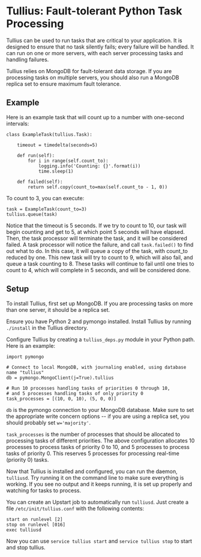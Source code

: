 # Tullius: Fault-tolerant Python Task Processing

Tullius can be used to run tasks that are critical to your application. It is designed to ensure that no task silently fails; every failure will be handled. It can run on one or more servers, with each server processing tasks and handling failures.

Tullius relies on MongoDB for fault-tolerant data storage. If you are processing tasks on multiple servers, you should also run a MongoDB replica set to ensure maximum fault tolerance.

## Example

Here is an example task that will count up to a number with one-second intervals:

    class ExampleTask(tullius.Task):

        timeout = timedelta(seconds=5)

        def run(self):
            for i in range(self.count_to):
                logging.info('Counting: {}'.format(i))
                time.sleep(1)

        def failed(self):
            return self.copy(count_to=max(self.count_to - 1, 0))

To count to 3, you can execute:

    task = ExampleTask(count_to=3)
    tullius.queue(task)

Notice that the timeout is 5 seconds. If we try to count to 10, our task will begin counting and get to 5, at which point 5 seconds will have elapsed. Then, the task processor will terminate the task, and it will be considered failed. A task processor will notice the failure, and call `task.failed()` to find out what to do. In this case, it will queue a copy of the task, with count_to reduced by one. This new task will try to count to 9, which will also fail, and queue a task counting to 8. These tasks will continue to fail until one tries to count to 4, which will complete in 5 seconds, and will be considered done.

## Setup

To install Tullius, first set up MongoDB. If you are processing tasks on more than one server, it should be a replica set.

Ensure you have Python 2 and pymongo installed. Install Tullius by running `./install` in the Tullius directory.

Configure Tullius by creating a `tullius_deps.py` module in your Python path. Here is an example:

    import pymongo

    # Connect to local MongoDB, with journaling enabled, using database name "tullius"
    db = pymongo.MongoClient(j=True).tullius

    # Run 10 processes handling tasks of priorities 0 through 10,
    # and 5 processes handling tasks of only priority 0
    task_processes = [(10, 0, 10), (5, 0, 0)]

`db` is the pymongo connection to your MongoDB database. Make sure to set the appropriate write concern options -- if you are using a replica set, you should probably set `w='majority'`.

`task_processes` is the number of processes that should be allocated to processing tasks of different priorities. The above configuration allocates 10 processes to process tasks of priority 0 to 10, and 5 processes to process tasks of priority 0. This reserves 5 processes for processing real-time (priority 0) tasks.

Now that Tullius is installed and configured, you can run the daemon, `tulliusd`. Try running it on the command line to make sure everything is working. If you see no output and it keeps running, it is set up properly and watching for tasks to process.

You can create an Upstart job to automatically run `tulliusd`. Just create a file `/etc/init/tullius.conf` with the following contents:

    start on runlevel [2]
    stop on runlevel [016]
    exec tulliusd

Now you can use `service tullius start` and `service tullius stop` to start and stop tullius.
